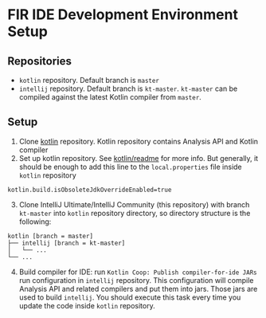 # FIR IDE Development Environment Setup

## Repositories

* `kotlin` repository. Default branch is `master`
* `intellij` repository. Default branch is `kt-master`. `kt-master` can be compiled against the latest Kotlin compiler from `master`.

## Setup

1. Clone [kotlin](https://github.com/JetBrains/kotlin) repository. Kotlin repository contains Analysis API and Kotlin compiler
2. Set up kotlin repository. See [kotlin/readme](https://github.com/JetBrains/kotlin/blob/master/ReadMe.md) for more info. But generally, it should be enough to add this line to the `local.properties` file inside `kotlin` repository
```
kotlin.build.isObsoleteJdkOverrideEnabled=true
```

3. Clone IntelliJ Ultimate/IntelliJ Community (this repository) with branch `kt-master` into `kotlin` repository directory, so directory structure is the following:
```
kotlin [branch = master]
├── intellij [branch = kt-master]
│   └── ...
└── ...
```

4. Build compiler for IDE: run `Kotlin Coop: Publish compiler-for-ide JARs` run configuration in `intellij` repository.
   This configuration will compile Analysis API and related compilers and put them into jars.
   Those jars are used to build `intellij`.
   You should execute this task every time you update the code inside `kotlin` repository.
